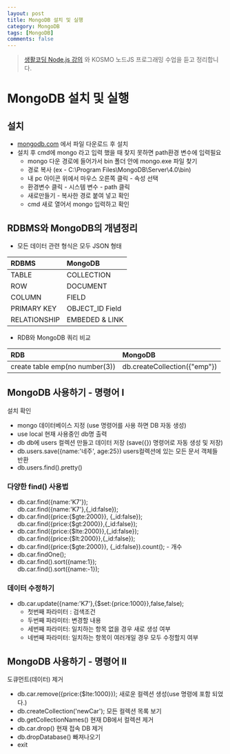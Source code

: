 ```yaml
---
layout: post
title: MongoDB 설치 및 실행
category: MongoDB
tags: [MongoDB]
comments: false
---
```


> [생활코딩 Node.js 강의](https://www.inflearn.com/course/nodejs-%EA%B0%95%EC%A2%8C-%EC%83%9D%ED%99%9C%EC%BD%94%EB%94%A9#) 와 KOSMO 노드JS 프로그래밍 수업을 듣고 정리합니다.  

# MongoDB 설치 및 실행

## 설치
- [mongodb.com](https://www.mongodb.com) 에서 파일 다운로드 후 설치
- 설치 후 cmd에 mongo 라고 입력 했을 때 찾지 못하면 path환경 변수에 입력필요
  - mongo 다운 경로에 들어가서 bin 폴더 안에 mongo.exe 파일 찾기
  - 경로 복사 (ex - C:\Program Files\MongoDB\Server\4.0\bin)
  - 내 pc 아이콘 위에서 마우스 오른쪽 클릭 - 속성 선택
  - 환경변수 클릭 - 시스템 변수 - path 클릭
  - 새로만들기 - 복사한 경로 붙여 넣고 확인
  - cmd 새로 열어서 mongo 입력하고 확인

## RDBMS와 MongoDB의 개념정리
- 모든 데이터 관련 형식은 모두 JSON 형태

| RDBMS | MongoDB | 
|:--------|:--------|
| TABLE | COLLECTION |
| ROW | DOCUMENT |
| COLUMN | FIELD |
| PRIMARY KEY | OBJECT_ID Field |
| RELATIONSHIP | EMBEDED & LINK |

- RDB와 MongoDB 쿼리 비교

| RDB | MongoDB | 
|:--------|:--------|
| create table emp(no number(3)) | db.createCollection({"emp"}) |

## MongoDB 사용하기 - 명령어 I

설치 확인
- mongo
데이터베이스 지정 (use 명령어를 사용 하면 DB 자동 생성)
- use local
현재 사용중인 db명 출력
- db
db에 users 컬렉션 만들고 데이터 저장 (save({}) 명령어로 자동 생성 및 저장)
- db.users.save({name:'네주', age:25})
users컬렉션에 있는 모든 문서 객체들 반환
- db.users.find().pretty()


### 다양한 find() 사용법
- db.car.find({name:'K7'});  
  db.car.find({name:'K7'},{_id:false});  
- db.car.find({price:{$gte:2000}}, {_id:false});  
  db.car.find({price:{$gt:2000}},{_id:false});  
- db.car.find({price:{$lte:2000}},{_id:false});  
  db.car.find({price:{$lt:2000}},{_id:false});  
- db.car.find({price:{$gte:2000}}, {_id:false}).count(); - 개수
- db.car.findOne();
- db.car.find().sort({name:1});  
  db.car.find().sort({name:-1});

### 데이터 수정하기
- db.car.update({name:'K7'},{$set:{price:1000}},false,false);
  - 첫번째 파라미터 : 검색조건
  - 두번째 파라미터: 변경할 내용
  - 세번째 파라미터: 일치하는 항목 없을 경우 새로 생성 여부
  - 네번째 파라미터: 일치하는 항목이 여러개일 경우 모두 수정할지 여부

## MongoDB 사용하기 - 명령어 II

도큐먼트(데이터) 제거
- db.car.remove({price:{$lte:1000}});
새로운 컬렉션 생성(use 명령에 포함 되었다.)
- db.createCollection('newCar');
모든 컬렉션 목록 보기
- db.getCollectionNames()
현재 DB에서 컬렉션 제거
- db.car.drop()
현재 접속 DB 제거
- db.dropDatabase()
빠져나오기
- exit
